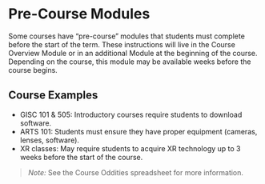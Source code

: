 # Pre-Course Modules

Some courses have “pre-course” modules that students must complete before the start of the term. These instructions will live in the Course Overview Module or in an additional Module at the beginning of the course. Depending on the course, this module may be available weeks before the course begins.
## Course Examples

- GISC 101 & 505: Introductory courses require students to download software. 
- ARTS 101: Students must ensure they have proper equipment (cameras, lenses, software). 
- XR classes: May require students to acquire XR technology up to 3 weeks before the start of the course.

> *Note:* See the Course Oddities spreadsheet for more information.
